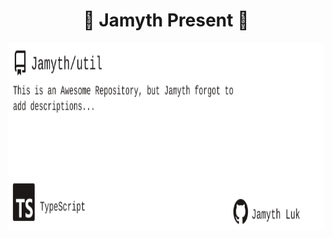 <!-- built at 3/10/2025, 9:15:35 AM -->
<h1 align="center">
🎉 Jamyth Present 🎉
</h1>
<p align="center">
    <a href="https://github.com/Jamyth/util">
        <img width="1000" height="300" src="./readme.svg" />
    </a>
</p>